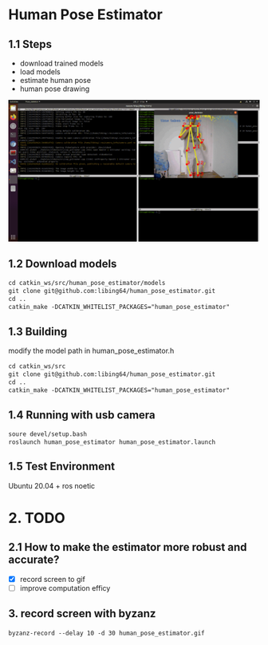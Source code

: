# Human Pose Estimator


## 1.1 Steps
* download trained models
* load models
* estimate human pose
* human pose drawing


![pose_skeleton](https://github.com/libing64/human_pose_estimator/blob/master/image/human_pose_estimator.gif)

## 1.2 Download models
```
cd catkin_ws/src/human_pose_estimator/models
git clone git@github.com:libing64/human_pose_estimator.git
cd ..
catkin_make -DCATKIN_WHITELIST_PACKAGES="human_pose_estimator"
```

## 1.3 Building
modify the model path in human_pose_estimator.h
```
cd catkin_ws/src
git clone git@github.com:libing64/human_pose_estimator.git
cd ..
catkin_make -DCATKIN_WHITELIST_PACKAGES="human_pose_estimator"
```


## 1.4 Running with usb camera
```
soure devel/setup.bash
roslaunch human_pose_estimator human_pose_estimator.launch
```

## 1.5 Test Environment
Ubuntu 20.04 + ros noetic


# 2. TODO
## 2.1 How to make the estimator more robust and accurate?
- [x] record screen to gif
- [ ] improve computation efficy

## 3. record screen with byzanz
```
byzanz-record --delay 10 -d 30 human_pose_estimator.gif
```
